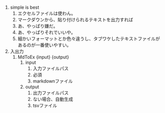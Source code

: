 1. simple is best
   1. エクセルファイルは使わん。
   2. マークダウンから、貼り付けられるテキストを出力すれば
   3. あ、やっぱり嫌だ。
   4. あ、やっぱりそれでいいや。
   5. 細かいフォーマットとか色々違うし、タブワケしたテキストファイルがあるのが一番使いやすい。
2. 入出力
   1. MdToEx {input} {output}
      1. input
         1. 入力ファイルパス
         2. 必須
         3. markdownファイル
      2. output
         1. 出力ファイルパス
         2. ない場合、自動生成
         3. tsvファイル


